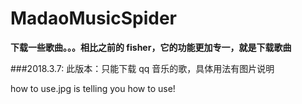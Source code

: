 # MadaoMusicSpider
**下载一些歌曲。。。相比之前的 fisher，它的功能更加专一，就是下载歌曲**

###2018.3.7:
此版本：只能下载 qq 音乐的歌，具体用法有图片说明

how to use.jpg is telling you how to use!                                                                                            
